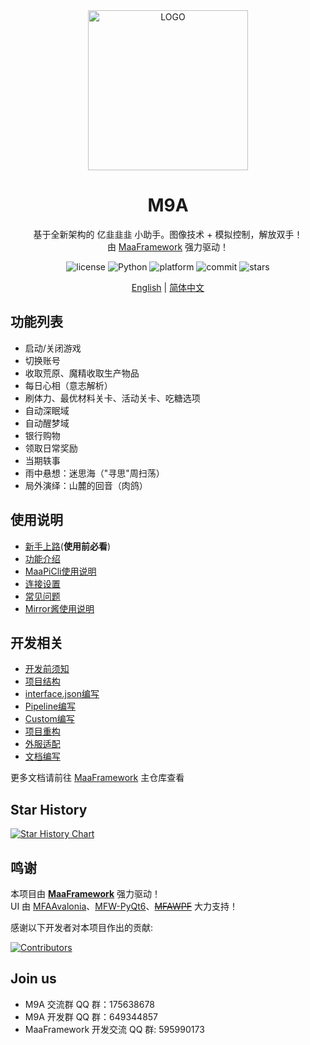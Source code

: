 <!-- markdownlint-disable MD033 MD041 -->
<div align="center">

<img alt="LOGO" src="https://github.com/user-attachments/assets/b8e4d737-d549-43f3-a2e7-a3727bf615a9" width="256" height="256" />

# M9A

基于全新架构的 亿韭韭韭 小助手。图像技术 + 模拟控制，解放双手！  
由 [MaaFramework](https://github.com/MaaXYZ/MaaFramework) 强力驱动！

</div>

<p align="center">
  <img alt="license" src="https://img.shields.io/github/license/MAA1999/M9A">
  <img alt="Python" src="https://img.shields.io/badge/Python-3776AB?logo=python&logoColor=white">
  <img alt="platform" src="https://img.shields.io/badge/platform-Windows%20%7C%20Linux%20%7C%20macOS-blueviolet">
  <img alt="commit" src="https://img.shields.io/github/commit-activity/m/MAA1999/M9A">
  <img alt="stars" src="https://img.shields.io/github/stars/MAA1999/M9A?style=social">
</p>

<div align="center">

[English](./README_en.md) | [简体中文](./README.md)

</div>

## 功能列表

- 启动/关闭游戏
- 切换账号
- 收取荒原、魔精收取生产物品
- 每日心相（意志解析）
- 刷体力、最优材料关卡、活动关卡、吃糖选项
- 自动深眠域
- 自动醒梦域
- 银行购物
- 领取日常奖励
- 当期轶事
- 雨中悬想：迷思海（"寻思"周扫荡）
- 局外演绎：山麓的回音（肉鸽）

## 使用说明

- [新手上路](./docs/zh_cn/manual/新手上路.md)(**使用前必看**)
- [功能介绍](./docs/zh_cn/manual/功能介绍.md)
- [MaaPiCli使用说明](./docs/zh_cn/manual/MaaPiCli.md)
- [连接设置](./docs/zh_cn/manual/连接设置.md)
- [常见问题](./docs/zh_cn/manual/常见问题.md)
- [Mirror酱使用说明](./docs/zh_cn/manual/Mirror酱.md)

## 开发相关

- [开发前须知](./docs/zh_cn/develop/开发前须知.md)
- [项目结构](./docs/zh_cn/develop/项目结构.md)
- [interface.json编写](./docs/zh_cn/develop/interface.json编写.md)
- [Pipeline编写](./docs/zh_cn/develop/Pipeline编写.md)
- [Custom编写](./docs/zh_cn/develop/Custom编写.md)
- [项目重构](./docs/zh_cn/develop/项目重构.md)
- [外服适配](./docs/zh_cn/develop/外服适配.md)
- [文档编写](./docs/zh_cn/develop/文档编写.md)

更多文档请前往 [MaaFramework](https://github.com/MaaXYZ/MaaFramework) 主仓库查看

## Star History

<a href="https://www.star-history.com/#MAA1999/M9A&Date">
 <picture>
   <source media="(prefers-color-scheme: dark)" srcset="https://api.star-history.com/svg?repos=MAA1999/M9A&type=Date&theme=dark" />
   <source media="(prefers-color-scheme: light)" srcset="https://api.star-history.com/svg?repos=MAA1999/M9A&type=Date" />
   <img alt="Star History Chart" src="https://api.star-history.com/svg?repos=MAA1999/M9A&type=Date" />
 </picture>
</a>

## 鸣谢

本项目由 **[MaaFramework](https://github.com/MaaXYZ/MaaFramework)** 强力驱动！  
UI 由 [MFAAvalonia](https://github.com/SweetSmellFox/MFAAvalonia)、[MFW-PyQt6](https://github.com/overflow65537/MFW-PyQt6)、~~[MFAWPF](https://github.com/SweetSmellFox/MFAWPF)~~ 大力支持！

感谢以下开发者对本项目作出的贡献:

[![Contributors](https://contrib.rocks/image?repo=MAA1999/M9A&max=1000)](https://github.com/MAA1999/M9A/graphs/contributors)

## Join us

- M9A 交流群 QQ 群：175638678
- M9A 开发群 QQ 群：649344857
- MaaFramework 开发交流 QQ 群: 595990173
